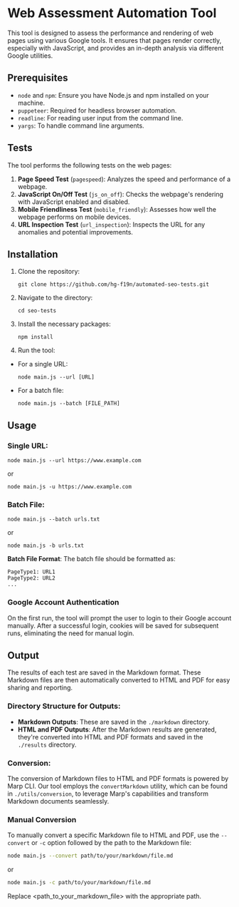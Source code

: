 # Web Assessment Automation Tool

This tool is designed to assess the performance and rendering of web pages using various Google tools. It ensures that pages render correctly, especially with JavaScript, and provides an in-depth analysis via different Google utilities.

## Prerequisites

- `node` and `npm`: Ensure you have Node.js and npm installed on your machine.
- `puppeteer`: Required for headless browser automation.
- `readline`: For reading user input from the command line.
- `yargs`: To handle command line arguments.

## Tests

The tool performs the following tests on the web pages:

1. **Page Speed Test** (`pagespeed`): Analyzes the speed and performance of a webpage.
2. **JavaScript On/Off Test** (`js_on_off`): Checks the webpage's rendering with JavaScript enabled and disabled.
3. **Mobile Friendliness Test** (`mobile_friendly`): Assesses how well the webpage performs on mobile devices.
4. **URL Inspection Test** (`url_inspection`): Inspects the URL for any anomalies and potential improvements.

## Installation

1. Clone the repository:

   ```
   git clone https://github.com/hg-f19n/automated-seo-tests.git
   ```

2. Navigate to the directory:

   ```
   cd seo-tests
   ```

3. Install the necessary packages:

    ```
    npm install
    ```

4. Run the tool:

- For a single URL:

    ```
    node main.js --url [URL]
    ```

- For a batch file:

    ```
    node main.js --batch [FILE_PATH]
    ```

## Usage

### Single URL:
```
node main.js --url https://www.example.com
```

or

```
node main.js -u https://www.example.com
```

### Batch File:

```
node main.js --batch urls.txt
```

or

```
node main.js -b urls.txt
```

**Batch File Format**: The batch file should be formatted as:

```
PageType1: URL1
PageType2: URL2
...
```

### Google Account Authentication

On the first run, the tool will prompt the user to login to their Google account manually. After a successful login, cookies will be saved for subsequent runs, eliminating the need for manual login.

## Output

The results of each test are saved in the Markdown format. These Markdown files are then automatically converted to HTML and PDF for easy sharing and reporting.

### Directory Structure for Outputs:

- **Markdown Outputs**: These are saved in the `./markdown` directory.
- **HTML and PDF Outputs**: After the Markdown results are generated, they're converted into HTML and PDF formats and saved in the `./results` directory.

### Conversion:

The conversion of Markdown files to HTML and PDF formats is powered by Marp CLI. Our tool employs the `convertMarkdown` utility, which can be found in `./utils/conversion`, to leverage Marp's capabilities and transform Markdown documents seamlessly.

### Manual Conversion

To manually convert a specific Markdown file to HTML and PDF, use the `--convert` or `-c` option followed by the path to the Markdown file:


```bash
node main.js --convert path/to/your/markdown/file.md
```

or

```bash
node main.js -c path/to/your/markdown/file.md
```

Replace <path_to_your_markdown_file> with the appropriate path.



